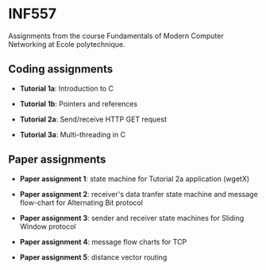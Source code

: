 # INF557

Assignments from the course Fundamentals of Modern Computer Networking at Ecole polytechnique.

## Coding assignments

- **Tutorial 1a**: Introduction to C

- **Tutorial 1b**: Pointers and references

- **Tutorial 2a**: Send/receive HTTP GET request

- **Tutorial 3a**: Multi-threading in C

## Paper assignments

- **Paper assignment 1**: state machine for Tutorial 2a application (wgetX)

- **Paper assignment 2**: receiver's data tranfer state machine and message flow-chart for Alternating Bit protocol

- **Paper assignment 3**: sender and receiver state machines for Sliding Window protocol

- **Paper assignment 4**: message flow charts for TCP

- **Paper assignment 5**: distance vector routing

